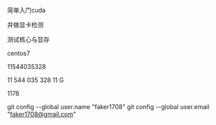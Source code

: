 

简单入门cuda

并做显卡检测


测试核心与显存

centos7

11544035328

11 544 035 328
11 G

1178

git config --global user.name "faker1708"
git config --global user.email "faker1708@gmail.com"

